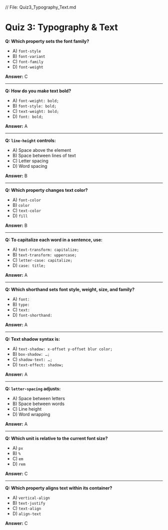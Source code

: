 // File: Quiz3_Typography_Text.md
# Quiz 3: Typography & Text

**Q: Which property sets the font family?**  
- A) `font-style`  
- B) `font-variant`  
- C) `font-family`  
- D) `font-weight`  

**Answer:** C  

---  

**Q: How do you make text bold?**  
- A) `font-weight: bold;`  
- B) `font-style: bold;`  
- C) `text-weight: bold;`  
- D) `font: bold;`  

**Answer:** A  

---  

**Q: `line-height` controls:**  
- A) Space above the element  
- B) Space between lines of text  
- C) Letter spacing  
- D) Word spacing  

**Answer:** B  

---  

**Q: Which property changes text color?**  
- A) `font-color`  
- B) `color`  
- C) `text-color`  
- D) `fill`  

**Answer:** B  

---  

**Q: To capitalize each word in a sentence, use:**  
- A) `text-transform: capitalize;`  
- B) `text-transform: uppercase;`  
- C) `letter-case: capitalize;`  
- D) `case: title;`  

**Answer:** A  

---  

**Q: Which shorthand sets font style, weight, size, and family?**  
- A) `font:`  
- B) `type:`  
- C) `text:`  
- D) `font-shorthand:`  

**Answer:** A  

---  

**Q: Text shadow syntax is:**  
- A) `text-shadow: x-offset y-offset blur color;`  
- B) `box-shadow: …;`  
- C) `shadow-text: …;`  
- D) `text-effect: shadow;`  

**Answer:** A  

---  

**Q: `letter-spacing` adjusts:**  
- A) Space between letters  
- B) Space between words  
- C) Line height  
- D) Word wrapping  

**Answer:** A  

---  

**Q: Which unit is relative to the current font size?**  
- A) `px`  
- B) `%`  
- C) `em`  
- D) `rem`  

**Answer:** C  

---  

**Q: Which property aligns text within its container?**  
- A) `vertical-align`  
- B) `text-justify`  
- C) `text-align`  
- D) `align-text`  

**Answer:** C  
